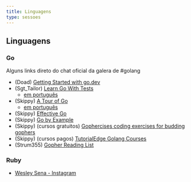 ```yaml
---
title: Linguagens
type: sessoes
---
```


## Linguagens


### Go

Alguns links direto do chat oficial da galera de #golang

- (Doad) [Getting Started with go.dev](https://learn.go.dev/)
- (Sgt_Tailor) [Learn Go With Tests](https://quii.gitbook.io/learn-go-with-tests/)
    - [em português](https://larien.gitbook.io/aprenda-go-com-testes/)
- (Skippy) [A Tour of Go](https://tour.golang.org/welcome/1)
    - [em português](https://go-tour-br.appspot.com)
- (Skippy) [Effective Go](https://golang.org/doc/effective_go.html)
- (Skippy) [Go by Example](https://gobyexample.com/)
- (Skippy) (cursos gratuitos) [Gophercises coding exercises for budding gophers](https://gophercises.com/)
- (Skippy) (cursos pagos) [TutorialEdge Golang Courses](https://tutorialedge.net/course/golang/)
- (Strum355) [Gopher Reading List](https://github.com/enocom/gopher-reading-list)

### Ruby

- [Wesley Sena - Instagram](https://www.instagram.com/wesleysena.dev/)
